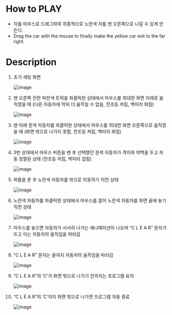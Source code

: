 # How to PLAY
- 차를 마우스로 드래그하여 최종적으로 노란색 차를 맨 오른쪽으로 나갈 수 있게 만든다.
- Drag the car with the mouse to finally make the yellow car exit to the far right.


# Description
1. 초기 세팅 화면

    ![image](https://github.com/KimTeddy/OpenGL/assets/68770209/54e19479-6c8f-4842-8dac-1a7108b8adb6)

2. 맨 오른쪽 진한 파란색 트럭을 좌클릭한 상태에서 마우스를 최대한 화면 아래로 움직였을 때
(다른 자동차에 막혀 더 움직일 수 없음, 전조등 켜짐, 백미러 펴짐)

    ![image](https://github.com/KimTeddy/OpenGL/assets/68770209/49e185dd-e2b7-4368-9edc-d73f7991b9bb)

3. 맨 아래 흰색 자동차를 좌클릭한 상태에서 마우스를 최대한 화면 오른쪽으로 움직였을 때
(화면 밖으로 나가지 못함, 전조등 켜짐, 백미러 펴짐)

    ![image](https://github.com/KimTeddy/OpenGL/assets/68770209/51f573bb-2282-46f9-9bca-c8b6be8760ea)

4. 3번 상태에서 마우스 버튼을 뗀 후 선택했던 흰색 자동차가 격자와 여백을 두고 자동 정렬된 상태
(전조등 꺼짐, 백미러 접힘)

    ![image](https://github.com/KimTeddy/OpenGL/assets/68770209/d5663f24-93ca-411f-ab3d-997d8bb501fd)

5. 퍼즐을 푼 후 노란색 자동차를 밖으로 이동하기 이전 상태

    ![image](https://github.com/KimTeddy/OpenGL/assets/68770209/343da5bd-06ab-4314-8264-1f8b47e70408)

6. 노란색 자동차를 좌클릭한 상태에서 마우스를 끌어 노란색 자동차를 화면 끝에 놓기 직전 상태

    ![image](https://github.com/KimTeddy/OpenGL/assets/68770209/fdc0f4d1-0ab5-4a00-a6b3-41d145c0c284)

7. 마우스를 놓으면 자동차가 서서히 나가는 애니메이션이 나오며 “C L E A R” 문자가 뜨고 이는 자동차의 움직임을 따라감

    ![image](https://github.com/KimTeddy/OpenGL/assets/68770209/c066b43a-a077-4197-bfb5-ef613485f634)

8. “C L E A R” 문자는 끝까지 자동차의 움직임을 따라감

    ![image](https://github.com/KimTeddy/OpenGL/assets/68770209/aa1a5c8d-608a-477e-84d2-0ed8fd642158)

9. “C L E A R”의 ‘C’가 화면 밖으로 나가기 전까지는 프로그램 유지

    ![image](https://github.com/KimTeddy/OpenGL/assets/68770209/8f51aaef-2e04-45c8-9301-4455924f6286)

10. “C L E A R”의 ‘C’까지 화면 밖으로 나가면 프로그램 자동 종료

    ![image](https://github.com/KimTeddy/OpenGL/assets/68770209/42bcdd9f-8f6c-41d5-b13c-ecebb5d7cfed)

